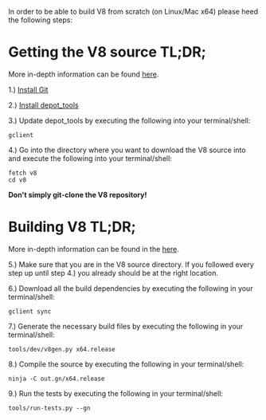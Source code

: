 In order to be able to build V8 from scratch (on Linux/Mac x64) please heed the following steps:

# Getting the V8 source TL;DR;
More in-depth information can be found [here](https://github.com/v8/v8/wiki/Checking%20out%20source).

1.) [Install Git](https://github.com/v8/v8/wiki/Using%20Git#prerequisites)

2.) [Install depot_tools](https://www.chromium.org/developers/how-tos/install-depot-tools)

3.) Update depot_tools by executing the following into your terminal/shell:
```
gclient
```
4.) Go into the directory where you want to download the V8 source into and execute the following into your terminal/shell:
```
fetch v8
cd v8
```
**Don't simply git-clone the V8 repository!**

# Building V8 TL;DR;
More in-depth information can be found in the [here](https://github.com/v8/v8/wiki/Building%20with%20GN).

5.) Make sure that you are in the V8 source directory. If you followed every step up until step 4.) you already should be at the right location.

6.) Download all the build dependencies by executing the following in your terminal/shell:
```
gclient sync
```

7.) Generate the necessary build files by executing the following in your terminal/shell:
```
tools/dev/v8gen.py x64.release
```

8.) Compile the source by executing the following in your terminal/shell:
```
ninja -C out.gn/x64.release
```

9.) Run the tests by executing the following in your terminal/shell:
```
tools/run-tests.py --gn
```

